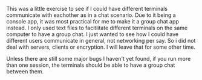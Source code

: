    This was a little exercise to see if I could have different terminals communicate with
 eachother as in a chat scenario. Due to it being a console app, it was most practical for 
 me to make it a group chat app instead. I only used text files to facitlitate different 
 terminals on the same computer to have a group chat. I just wanted to see how I could have 
 different users communicate in general, not networking per say. So i did not deal with 
 servers, clients or encryption. I will leave that for some other time.

   Unless there are still some major bugs I haven't yet found, if you run more than one 
session, the terminals should be able to have a group chat between them.




